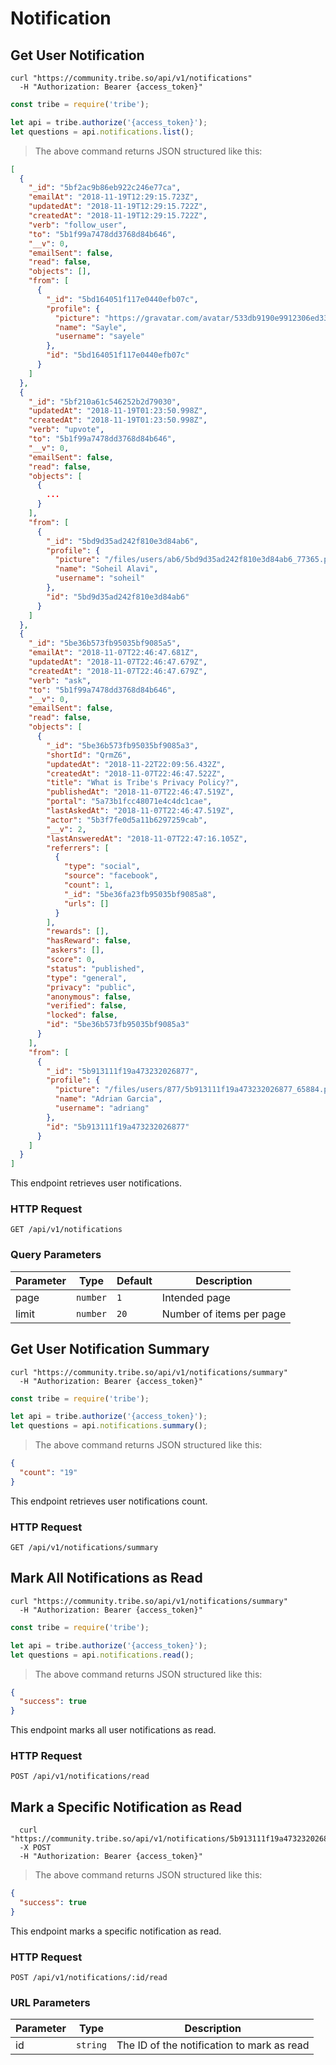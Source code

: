 # Notification

## Get User Notification


```shell
curl "https://community.tribe.so/api/v1/notifications"
  -H "Authorization: Bearer {access_token}"
```

```javascript
const tribe = require('tribe');

let api = tribe.authorize('{access_token}');
let questions = api.notifications.list();
```

> The above command returns JSON structured like this:

```json
[
  {
    "_id": "5bf2ac9b86eb922c246e77ca",
    "emailAt": "2018-11-19T12:29:15.723Z",
    "updatedAt": "2018-11-19T12:29:15.722Z",
    "createdAt": "2018-11-19T12:29:15.722Z",
    "verb": "follow_user",
    "to": "5b1f99a7478dd3768d84b646",
    "__v": 0,
    "emailSent": false,
    "read": false,
    "objects": [],
    "from": [
      {
        "_id": "5bd164051f117e0440efb07c",
        "profile": {
          "picture": "https://gravatar.com/avatar/533db9190e9912306ed3334e3dba2a56?s=200&d=retro",
          "name": "Sayle",
          "username": "sayele"
        },
        "id": "5bd164051f117e0440efb07c"
      }
    ]
  },
  {
    "_id": "5bf210a61c546252b2d79030",
    "updatedAt": "2018-11-19T01:23:50.998Z",
    "createdAt": "2018-11-19T01:23:50.998Z",
    "verb": "upvote",
    "to": "5b1f99a7478dd3768d84b646",
    "__v": 0,
    "emailSent": false,
    "read": false,
    "objects": [
      {
        ...
      }
    ],
    "from": [
      {
        "_id": "5bd9d35ad242f810e3d84ab6",
        "profile": {
          "picture": "/files/users/ab6/5bd9d35ad242f810e3d84ab6_77365.png",
          "name": "Soheil Alavi",
          "username": "soheil"
        },
        "id": "5bd9d35ad242f810e3d84ab6"
      }
    ]
  },
  {
    "_id": "5be36b573fb95035bf9085a5",
    "emailAt": "2018-11-07T22:46:47.681Z",
    "updatedAt": "2018-11-07T22:46:47.679Z",
    "createdAt": "2018-11-07T22:46:47.679Z",
    "verb": "ask",
    "to": "5b1f99a7478dd3768d84b646",
    "__v": 0,
    "emailSent": false,
    "read": false,
    "objects": [
      {
        "_id": "5be36b573fb95035bf9085a3",
        "shortId": "QrmZ6",
        "updatedAt": "2018-11-22T22:09:56.432Z",
        "createdAt": "2018-11-07T22:46:47.522Z",
        "title": "What is Tribe's Privacy Policy?",
        "publishedAt": "2018-11-07T22:46:47.519Z",
        "portal": "5a73b1fcc48071e4c4dc1cae",
        "lastAskedAt": "2018-11-07T22:46:47.519Z",
        "actor": "5b3f7fe0d5a11b6297259cab",
        "__v": 2,
        "lastAnsweredAt": "2018-11-07T22:47:16.105Z",
        "referrers": [
          {
            "type": "social",
            "source": "facebook",
            "count": 1,
            "_id": "5be36fa23fb95035bf9085a8",
            "urls": []
          }
        ],
        "rewards": [],
        "hasReward": false,
        "askers": [],
        "score": 0,
        "status": "published",
        "type": "general",
        "privacy": "public",
        "anonymous": false,
        "verified": false,
        "locked": false,
        "id": "5be36b573fb95035bf9085a3"
      }
    ],
    "from": [
      {
        "_id": "5b913111f19a473232026877",
        "profile": {
          "picture": "/files/users/877/5b913111f19a473232026877_65884.png",
          "name": "Adrian Garcia",
          "username": "adriang"
        },
        "id": "5b913111f19a473232026877"
      }
    ]
  }
]
```

This endpoint retrieves user notifications.

### HTTP Request

<code class="request">GET /api/v1/notifications</code>


### Query Parameters

Parameter | Type | Default | Description
--------- | ------- | ----------- | -----------
page | `number` | `1` | Intended page
limit | `number` | `20` | Number of items per page



## Get User Notification Summary


```shell
curl "https://community.tribe.so/api/v1/notifications/summary"
  -H "Authorization: Bearer {access_token}"
```

```javascript
const tribe = require('tribe');

let api = tribe.authorize('{access_token}');
let questions = api.notifications.summary();
```

> The above command returns JSON structured like this:

```json
{
  "count": "19"
}
```

This endpoint retrieves user notifications count.

### HTTP Request

<code class="request">GET /api/v1/notifications/summary</code>




## Mark All Notifications as Read


```shell
curl "https://community.tribe.so/api/v1/notifications/summary"
  -H "Authorization: Bearer {access_token}"
```

```javascript
const tribe = require('tribe');

let api = tribe.authorize('{access_token}');
let questions = api.notifications.read();
```

> The above command returns JSON structured like this:

```json
{
  "success": true
}
```

This endpoint marks all user notifications as read.

### HTTP Request

<code class="request">POST /api/v1/notifications/read</code>



## Mark a Specific Notification as Read


```shell
  curl "https://community.tribe.so/api/v1/notifications/5b913111f19a473232026877/read"
  -X POST
  -H "Authorization: Bearer {access_token}"
```

> The above command returns JSON structured like this:

```json
{
  "success": true
}
```

This endpoint marks a specific notification as read.

### HTTP Request

<code class="request">POST /api/v1/notifications/:id/read</code>

### URL Parameters

Parameter | Type | Description
--------- | ----------- | -----------
id | `string` | The ID of the notification to mark as read